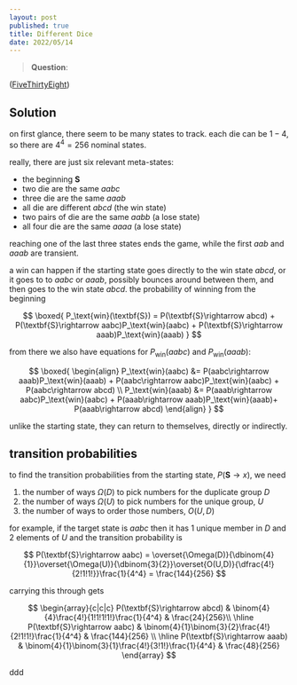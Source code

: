 ```yaml
---
layout: post
published: true
title: Different Dice
date: 2022/05/14
---
```


>**Question**:

<!--more-->

([FiveThirtyEight](URL))

## Solution

on first glance, there seem to be many states to track. each die can be $1-4,$ so there are $4^4 = 256$ nominal states. 

really, there are just six relevant meta-states:
- the beginning $\textbf{S}$
- two die are the same $aabc$ 
- three die are the same $aaab$ 
- all die are different $abcd$ (the win state)
- two pairs of die are the same $aabb$ (a lose state)
- all four die are the same $aaaa$ (a lose state)

reaching one of the last three states ends the game, while the first $aab$ and $aaab$ are transient. 

a win can happen if the starting state goes directly to the win state $abcd,$ or it goes to to $aabc$ or $aaab$, possibly bounces around between them, and then goes to the win state $abcd.$ the probability of winning from the beginning

$$
  \boxed{
    P_\text{win}(\textbf{S}) = P(\textbf{S}\rightarrow abcd) + P(\textbf{S}\rightarrow aabc)P_\text{win}(aabc) + P(\textbf{S}\rightarrow aaab)P_\text{win}(aaab)
   }
$$

from there we also have equations for $P_\text{win}(aabc)$ and $P_\text{win}(aaab):$ 

$$
  \boxed{
    \begin{align}
      P_\text{win}(aabc) &= P(aabc\rightarrow aaab)P_\text{win}(aaab) + P(aabc\rightarrow aabc)P_\text{win}(aabc) + P(aabc\rightarrow abcd) \\
      P_\text{win}(aaab) &= P(aaab\rightarrow aabc)P_\text{win}(aabc) + P(aaab\rightarrow aaab)P_\text{win}(aaab)+  P(aaab\rightarrow abcd)
    \end{align}
  }
$$

unlike the starting state, they can return to themselves, directly or indirectly. 

## transition probabilities

to find the transition probabilities from the starting state, $P(\textbf{S}\rightarrow x),$ we need

1. the number of ways $\Omega(D)$ to pick numbers for the duplicate group $D$
2. the number of ways $\Omega(U)$ to pick numbers for the unique group, $U$
3. the number of ways to order those numbers, $O(U,D)$

for example, if the target state is $aabc$ then it has $1$ unique member in $D$ and $2$ elements of $U$ and the transition probability is

$$
  P(\textbf{S}\rightarrow aabc) = \overset{\Omega(D)}{\dbinom{4}{1}}\overset{\Omega(U)}{\dbinom{3}{2}}\overset{O(U,D)}{\dfrac{4!}{2!1!1!}}\frac{1}{4^4} = \frac{144}{256}
$$

carrying this through gets

$$
  \begin{array}{c|c|c}
    P(\textbf{S}\rightarrow abcd) & \binom{4}{4}\frac{4!}{1!1!1!1!}\frac{1}{4^4} & \frac{24}{256}\\ \hline
    P(\textbf{S}\rightarrow aabc) & \binom{4}{1}\binom{3}{2}\frac{4!}{2!1!1!}\frac{1}{4^4} & \frac{144}{256} \\ \hline
    P(\textbf{S}\rightarrow aaab) & \binom{4}{1}\binom{3}{1}\frac{4!}{3!1!}\frac{1}{4^4} & \frac{48}{256}
  \end{array} 
$$

ddd


<br>
